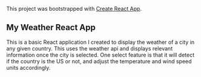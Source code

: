 This project was bootstrapped with [Create React App](https://github.com/facebook/create-react-app).

## My Weather React App

This is a basic React application I created to display the weather of a city in any given country.  This uses the weather api and displays relevant information once the city is selected.  One select feature is that it will detect if the country is the US or not, and adjust the temperature and wind speed units accordingly.